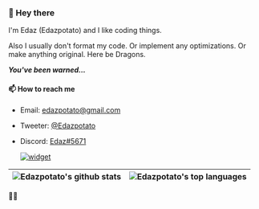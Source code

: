 ### 👋 Hey there

I'm Edaz (Edazpotato) and I like coding things.

Also I usually don't format my code.
Or implement any optimizations.
Or make anything original.
Here be Dragons.

***You've been warned...***

  
#### 📫 How to reach me

  - Email: edazpotato@gmail.com
  
  - Tweeter: [@Edazpotato](https://twitter.com/edazpotato)
  
  - Discord: [Edaz#5671](https://discord.com/users/569414372959584256)
  
    [![widget](https://inv.wtf/widget/edaz)](https://inv.wtf/edaz)
  
| ![Edazpotato's github stats](https://github-readme-stats.vercel.app/api?username=edazpotato&layout=compact&show_icons=true&count_private=true&hide_border=true&theme=blueberry) | ![Edazpotato's top languages](https://github-readme-stats.vercel.app/api/top-langs/?username=edazpotato&layout=compact&count_private=true&hide_border=true&theme=blueberry) |
| :---: | :---: |
<!--
**edazpotato/edazpotato** is a ✨ _special_ ✨ repository because its `README.md` (this file) appears on your GitHub profile.

Here are some ideas to get you started:

- 🔭 I’m currently working on ...
- 🌱 I’m currently learning ...
- 👯 I’m looking to collaborate on ...
- 🤔 I’m looking for help with ...
- 💬 Ask me about ...
- 📫 How to reach me: ...
- 😄 Pronouns: ...
- ⚡ Fun fact: ...
-->












🐉🐉
